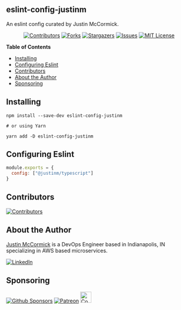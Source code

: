## eslint-config-justinm

An eslint config curated by Justin McCormick.

<div style="text-align: center;">

[![Contributors][contributors-shield]][contributors-url]
[![Forks][forks-shield]][forks-url]
[![Stargazers][stars-shield]][stars-url]
[![Issues][issues-shield]][issues-url]
[![MIT License][license-shield]][license-url]

</div>

**Table of Contents**

<!-- toc -->

- [Installing](#Installing)
- [Configuring Eslint](#configuring-eslint)
- [Contributors](#contributors)
- [About the Author](#about-the-author)
- [Sponsoring](#sponsoring)

<!-- tocstop -->


## Installing

```shell
npm install --save-dev eslint-config-justinm

# or using Yarn

yarn add -D eslint-config-justinm
```

## Configuring Eslint

```javascript
module.exports = {
  config: ["@justinm/typescript"]
}
```

## Contributors

[![Contributors][contributors-avatars]][contributors-url]

## About the Author

[Justin McCormick](https://justinmccormick.com) is a DevOps Engineer based in Indianapolis, IN specializing in AWS based microservices.

[![LinkedIn][linkedin-shield]][linkedin-url]

## Sponsoring

[![Github Sponsors][sponsors-shield]][sponsors-url]
[![Patreon][patreon-shield]][patreon-url]
[<img src="https://www.buymeacoffee.com/assets/img/custom_images/orange_img.png" alt="Contributors" height="30" />][sponsors-url]


[contributors-avatars]: https://contrib.rocks/image?repo=justinm/eslint-config-justinm
[contributors-shield]: https://img.shields.io/github/contributors/justinm/eslint-config-justinm.svg?style=for-the-badge
[contributors-url]: https://github.com/justinm/eslint-config-justinm/graphs/contributors
[forks-shield]: https://img.shields.io/github/forks/justinm/eslint-config-justinm.svg?style=for-the-badge
[forks-url]: https://github.com/justinm/eslint-config-justinm/network/members
[stars-shield]: https://img.shields.io/github/stars/justinm/eslint-config-justinm.svg?style=for-the-badge
[stars-url]: https://github.com/justinm/eslint-config-justinm/stargazers
[issues-shield]: https://img.shields.io/github/issues/justinm/eslint-config-justinm.svg?style=for-the-badge
[issues-url]: https://github.com/justinm/eslint-config-justinm/issues
[license-shield]: https://img.shields.io/github/license/justinm/eslint-config-justinm.svg?style=for-the-badge
[license-url]: https://github.com/justinm/eslint-config-justinm/blob/master/LICENSE.md
[buymeacoffee-url]: https://www.buymeacoffee.com/justinmccormick
[buymeacoffee-shield]: https://www.buymeacoffee.com/assets/img/custom_images/orange_img.png
[sponsors-url]: https://github.com/sponsors/justinm
[sponsors-shield]: https://img.shields.io/github/sponsors/justinm?style=for-the-badge&logo=appveyor
[patreon-url]: https://patreon.com/justinmccormick
[patreon-shield]: https://img.shields.io/endpoint.svg?url=https%3A%2F%2Fshieldsio-patreon.vercel.app%2Fapi%3Fusername%justinmccormick%26type%3Dpatrons&style=for-the-badge&logo=patreon&label=Patreon
[linkedin-shield]: https://img.shields.io/badge/LinkedIn-0077B5?style=for-the-badge&logo=linkedin&logoColor=white
[linkedin-url]: https://www.linkedin.com/in/justinlmccormick/